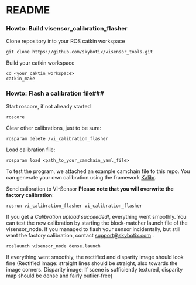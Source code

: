 # README #

### Howto: Build visensor_calibration_flasher ###

Clone repository into your ROS catkin workspace
```
git clone https://github.com/skybotix/visensor_tools.git
```
Build your catkin workspace
```
cd <your_caktin_workspace>
catkin_make
```

### Howto: Flash a calibration file###
Start roscore, if not already started
```
roscore
```
Clear other calibrations, just to be sure:
```
rosparam delete /vi_calibration_flasher
```
Load calibration file:
```
rosparam load <path_to_your_camchain_yaml_file>
```
To test the program, we attached an example camchain file to this repo. You can generate your own calibration using the framework [Kalibr](https://github.com/ethz-asl/kalibr).

Send calibration to VI-Sensor **Please note that you will overwrite the factory calibration**:
```
rosrun vi_calibration_flasher vi_calibration_flasher
```
If you get a *Calibration upload succeeded!*, everything went smoothly. You can test the new calibration by starting the block-matcher launch file of the visensor_node. If you managed to flash your sensor incidentally, but still want the factory calibration, contact support@skybotix.com .
```
roslaunch visensor_node dense.launch
```
If everything went smoothly, the rectified and disparity image should look fine (Rectified image: straight lines should be straight, also towards the image corners. Disparity image: If scene is sufficiently textured, disparity map should be dense and fairly outlier-free)

